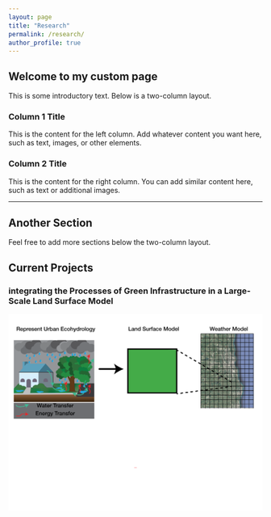 ```yaml
---
layout: page
title: "Research"
permalink: /research/
author_profile: true
---
```


## Welcome to my custom page

This is some introductory text. Below is a two-column layout.

<div class="two-columns">
  <div class="left-column">
    <h3>Column 1 Title</h3>
    <p>This is the content for the left column. Add whatever content you want here, such as text, images, or other elements.</p>
  </div>
  
  <div class="right-column">
    <h3>Column 2 Title</h3>
    <p>This is the content for the right column. You can add similar content here, such as text or additional images.</p>
  </div>
</div>

---

## Another Section

Feel free to add more sections below the two-column layout.

## Current Projects

### integrating the Processes of Green Infrastructure in a Large-Scale Land Surface Model

![Test Image](/images/conceptual_model_v4_simple_title-01.png)


<!-- {% include base_path %}

{% assign ordered_pages = site.research | sort:"order_number" %}

{% for post in ordered_pages %}
  {% include archive-single.html type="grid" %}
{% endfor %} -->
